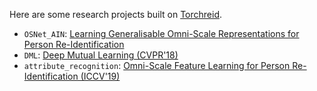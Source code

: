Here are some research projects built on [Torchreid](https://arxiv.org/abs/1910.10093).

+ `OSNet_AIN`: [Learning Generalisable Omni-Scale Representations for Person Re-Identification](https://arxiv.org/abs/1910.06827)
+ `DML`: [Deep Mutual Learning (CVPR'18)](https://arxiv.org/abs/1706.00384)
+ `attribute_recognition`: [Omni-Scale Feature Learning for Person Re-Identification (ICCV'19)](https://arxiv.org/abs/1905.00953)
